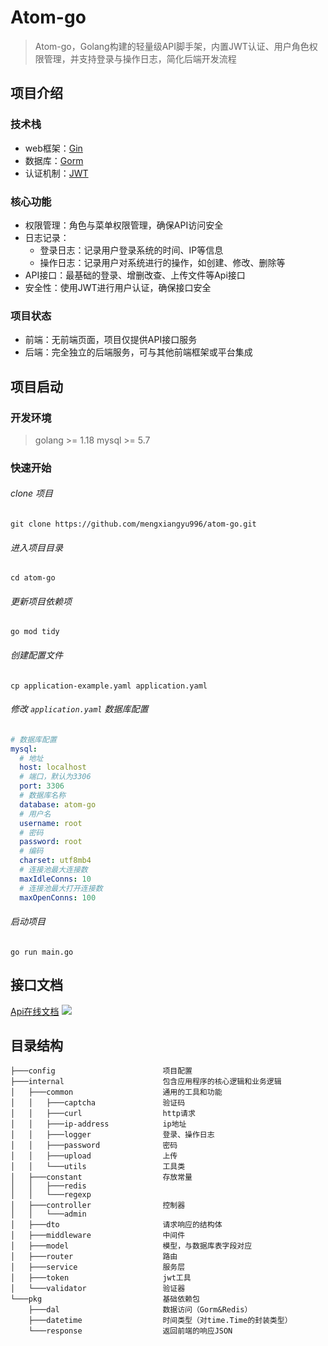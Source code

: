 # Atom-go

> Atom-go，Golang构建的轻量级API脚手架，内置JWT认证、用户角色权限管理，并支持登录与操作日志，简化后端开发流程

## 项目介绍

### 技术栈

- web框架：[Gin](https://gin-gonic.com/zh-cn/)
- 数据库：[Gorm](https://gorm.io/zh_CN/)
- 认证机制：[JWT](https://github.com/golang-jwt/jwt)

### 核心功能

- 权限管理：角色与菜单权限管理，确保API访问安全
- 日志记录：
	- 登录日志：记录用户登录系统的时间、IP等信息
	- 操作日志：记录用户对系统进行的操作，如创建、修改、删除等
- API接口：最基础的登录、增删改查、上传文件等Api接口
- 安全性：使用JWT进行用户认证，确保接口安全

### 项目状态
- 前端：无前端页面，项目仅提供API接口服务
- 后端：完全独立的后端服务，可与其他前端框架或平台集成

## 项目启动

### 开发环境
> golang >= 1.18
> mysql >= 5.7

### 快速开始
###### clone 项目
```
git clone https://github.com/mengxiangyu996/atom-go.git
```
###### 进入项目目录
```
cd atom-go
```
###### 更新项目依赖项
```
go mod tidy
```
###### 创建配置文件
```
cp application-example.yaml application.yaml
```
###### 修改 `application.yaml` 数据库配置
``` yaml
# 数据库配置
mysql:
  # 地址
  host: localhost
  # 端口，默认为3306
  port: 3306
  # 数据库名称
  database: atom-go
  # 用户名
  username: root
  # 密码
  password: root
  # 编码
  charset: utf8mb4
  # 连接池最大连接数
  maxIdleConns: 10
  # 连接池最大打开连接数
  maxOpenConns: 100
```
###### 启动项目
```
go run main.go
```

## 接口文档
[Api在线文档](https://apifox.com/apidoc/shared-d640a698-2888-4105-b1c0-d86ebe3cfd39)
![](https://oss-liuchengtu.hudunsoft.com/userimg/36/36b52b7451e67d999857794ef3b24d23.png)

## 目录结构
```
├───config                        项目配置
├───internal                      包含应用程序的核心逻辑和业务逻辑
│   ├───common                    通用的工具和功能
│   │   ├───captcha               验证码
│   │   ├───curl                  http请求
│   │   ├───ip-address            ip地址
│   │   ├───logger                登录、操作日志
│   │   ├───password              密码
│   │   ├───upload                上传
│   │   └───utils                 工具类
│   ├───constant                  存放常量
│   │   ├───redis
│   │   └───regexp
│   ├───controller                控制器
│   │   └───admin
│   ├───dto                       请求响应的结构体
│   ├───middleware                中间件
│   ├───model                     模型，与数据库表字段对应
│   ├───router                    路由
│   ├───service                   服务层
│   ├───token                     jwt工具
│   └───validator                 验证器
└───pkg                           基础依赖包
    ├───dal                       数据访问（Gorm&Redis）
    ├───datetime                  时间类型（对time.Time的封装类型）
    └───response                  返回前端的响应JSON
```
